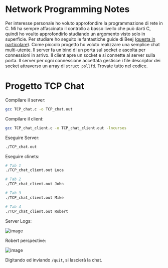 # Network Programming Notes

Per interesse personale ho voluto approfondire la programmazione di rete in C. Mi ha sempre affascinato il controllo a basso livello che può darti C, quindi ho voulto approfondirlo studiando un argomento visto solo in superficie.
Per studiare ho seguito le fantastiche guide di Beej ([questa in particolare](https://beej.us/guide/bgnet/)).
Come piccolo progetto ho voluto realizzare una semplice chat multi-utente. Il server fa un bind di un porta sul socket e ascolta per connessioni in arrivo. Il client apre un socket e si connette al server sulla porta.
Il server per ogni connessione accettata gestisce i file descriptor dei socket attraverso un array di `struct pollfd`.
Trovate tutto nel codice.

# Progetto TCP Chat

Compilare il server:
```bash
gcc TCP_chat.c -o TCP_chat.out
```

Compilare il client:
```bash
gcc TCP_chat_client.c -o TCP_chat_client.out -lncurses
```
Eseguire Server:
```bash
./TCP_chat.out
```

Eseguire clinets:
```bash
# Tab 1
./TCP_chat_client.out Luca

# Tab 2
./TCP_chat_client.out John

# Tab 3
./TCP_chat_client.out Mike

# Tab 4
./TCP_chat_client.out Robert
```

Server Logs:

![image](https://github.com/user-attachments/assets/3a9e9c8a-2e47-4e74-9449-115c77391ffb)


Robert perspective:

![image](https://github.com/user-attachments/assets/e09ec0de-bc93-441b-8d8b-eb9b17d84f0b)


Digitando ed inviando `/quit`, si lascierà la chat.

